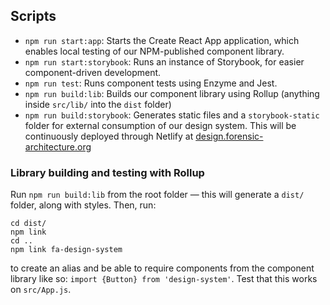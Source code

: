 ## Scripts

- `npm run start:app`: Starts the Create React App application, which enables local testing of our NPM-published component library.
- `npm run start:storybook`: Runs an instance of Storybook, for easier component-driven development.
- `npm run test`: Runs component tests using Enzyme and Jest.
- `npm run build:lib`: Builds our component library using Rollup (anything inside `src/lib/` into the `dist` folder)
- `npm run build:storybook`: Generates static files and a `storybook-static` folder for external consumption of our design system. This will be continuously deployed through Netlify at [design.forensic-architecture.org]()

### Library building and testing with Rollup

Run `npm run build:lib` from the root folder — this will generate a `dist/` folder, along with styles. Then, run:

```
cd dist/
npm link
cd ..
npm link fa-design-system
```

to create an alias and be able to require components from the component library like so: `import {Button} from 'design-system'`. Test that this works on `src/App.js`.
